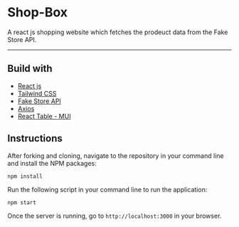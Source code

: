 # Shop-Box

A react js shopping website which fetches the prodeuct data from the Fake Store API.

---

## Build with

- [React js](https://reactjs.org/)
- [Tailwind CSS](https://tailwindcss.com/)
- [Fake Store API](https://fakestoreapi.com/)
- [Axios](https://www.npmjs.com/package/axios)
- [React Table - MUI](https://mui.com/material-ui/react-table/)

## Instructions

After forking and cloning, navigate to the repository in your command line and install the NPM packages:

```
npm install
```

Run the following script in your command line to run the application:

```
npm start
```

Once the server is running, go to `http://localhost:3000` in your browser.
